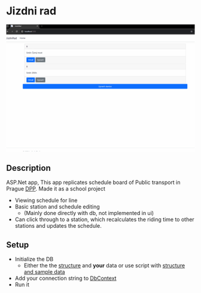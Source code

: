 # Jizdni rad

 ![Showcase](./img/showcase.gif)

## Description
ASP.Net app, This app replicates schedule board of Public transport in Prague [DPP](https://www.dpp.cz/#jizdni-rady-tab). Made it as a school project
 - Viewing schedule for line
 - Basic station and schedule editing
    - (Mainly done directly with db, not implemented in ui)
 - Can click through to a station, which recalculates the riding time to other stations and updates the schedule.

## Setup
 - Initialize the DB
    - Either the the [structure](./DB/db_structure.sql) and **your** data or use script with [structure and sample data](./DB/_db_Full.sql)
 - Add your connection string to [DbContext](./JizdniRad/JizdniRad/Context/DatabaseContext.cs)
  - Run it